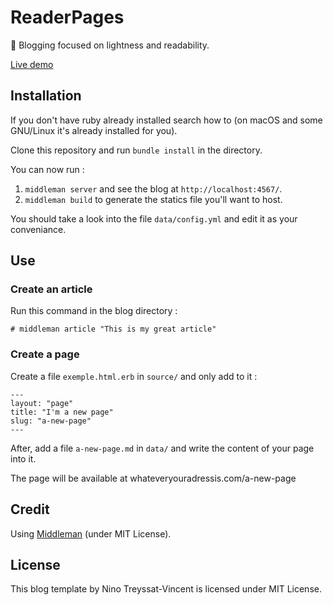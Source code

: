# ReaderPages
📰 Blogging focused on lightness and readability.

[Live demo](https://treyssatvincent.github.io/ReaderPages/)

## Installation
If you don't have ruby already installed search how to (on macOS and some GNU/Linux it's already installed for you).

Clone this repository and run `bundle install` in the directory.

You can now run :

1) `middleman server` and see the blog at `http://localhost:4567/`.
2) `middleman build` to generate the statics file you'll want to host.

You should take a look into the file `data/config.yml` and edit it as your conveniance.


## Use

### Create an article
Run this command in the blog directory :
```
# middleman article "This is my great article"
```

### Create a page
Create a file `exemple.html.erb` in `source/` and only add to it :
```
---
layout: "page"
title: "I'm a new page"
slug: "a-new-page"
---
```
After, add a file `a-new-page.md` in `data/` and write the content of your page into it.

The page will be available at whateveryouradressis.com/a-new-page


## Credit
Using [Middleman](https://github.com/middleman/middleman) (under MIT License).


## License
This blog template by Nino Treyssat-Vincent is licensed under MIT License.
